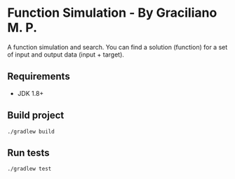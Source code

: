 Function Simulation - By Graciliano M. P.
========

A function simulation and search. You can find a solution (function) for a set of input and output data (input + target).

## Requirements

- JDK 1.8+

## Build project

```
./gradlew build
```

## Run tests

```
./gradlew test
```
